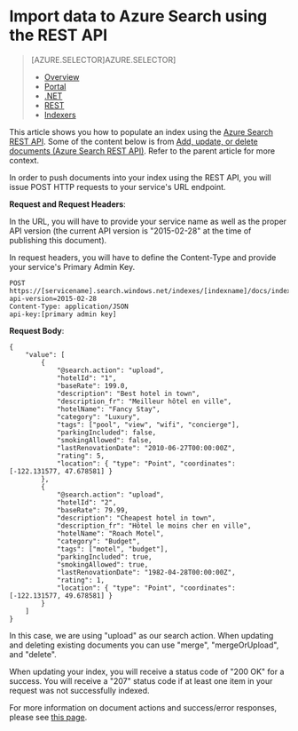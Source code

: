 <properties
    pageTitle="Import data to Azure Search using the REST API | Microsoft Azure | Hosted cloud search service"
    description="How to upload data to an index in Azure Search using the REST API."
    services="search"
    documentationCenter=""
    authors="HeidiSteen"
    manager="mblythe"
    editor=""
    tags=""/>

<tags
    ms.service="search"
    ms.devlang="rest-api"
    ms.workload="search"
    ms.topic="get-started-article"
    ms.tgt_pltfrm="na"
    ms.date="11/17/2015"
    ms.author="heidist"/>

# Import data to Azure Search using the REST API
> [AZURE.SELECTOR]AZURE.SELECTOR]
> 
> * [Overview](search-what-is-data-import.md)
> * [Portal](search-import-data-portal.md)
> * [.NET](search-import-data-dotnet.md)
> * [REST](search-import-data-rest-api.md)
> * [Indexers](search-howto-connecting-azure-sql-database-to-azure-search-using-indexers-2015-02-28.md)
> 
> 
This article shows you how to populate an index using the [Azure Search REST API](https://msdn.microsoft.com/library/azure/dn798935.aspx). Some of the content below is from [Add, update, or delete documents (Azure Search REST API)](https://msdn.microsoft.com/library/azure/dn798930.aspx). Refer to the parent article for more context.

In order to push documents into your index using the REST API, you will issue POST HTTP requests to your service's URL endpoint.

**Request and Request Headers**: 

In the URL, you will have to provide your service name as well as the proper API version (the current API version is "2015-02-28" at the time of publishing this document).

In request headers, you will have to define the Content-Type and provide your service's Primary Admin Key.

    POST https://[servicename].search.windows.net/indexes/[indexname]/docs/index?api-version=2015-02-28
    Content-Type: application/JSON
    api-key:[primary admin key]


**Request Body**:

    {
        "value": [
            {
                "@search.action": "upload",
                "hotelId": "1",
                "baseRate": 199.0,
                "description": "Best hotel in town",
                "description_fr": "Meilleur hôtel en ville",
                "hotelName": "Fancy Stay",
                "category": "Luxury",
                "tags": ["pool", "view", "wifi", "concierge"],
                "parkingIncluded": false,
                "smokingAllowed": false,
                "lastRenovationDate": "2010-06-27T00:00:00Z",
                "rating": 5,
                "location": { "type": "Point", "coordinates": [-122.131577, 47.678581] }
            },
            {
                "@search.action": "upload",
                "hotelId": "2",
                "baseRate": 79.99,
                "description": "Cheapest hotel in town",
                "description_fr": "Hôtel le moins cher en ville",
                "hotelName": "Roach Motel",
                "category": "Budget",
                "tags": ["motel", "budget"],
                "parkingIncluded": true,
                "smokingAllowed": true,
                "lastRenovationDate": "1982-04-28T00:00:00Z",
                "rating": 1,
                "location": { "type": "Point", "coordinates": [-122.131577, 49.678581] }
            }
        ]
    }

In this case, we are using "upload" as our search action. When updating and deleting existing documents you can use "merge", "mergeOrUpload", and "delete".

When updating your index, you will receive a status code of "200 OK" for a success. You will receive a "207" status code if at least one item in your request was not successfully indexed.

For more information on document actions and success/error responses, please see [this page](https://msdn.microsoft.com/library/azure/dn798930.aspx).

